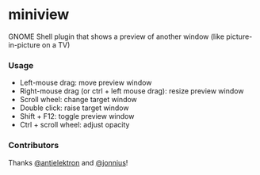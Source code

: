 miniview
========

GNOME Shell plugin that shows a preview of another window (like picture-in-picture on a TV)

### Usage

- Left-mouse drag: move preview window
- Right-mouse drag (or ctrl + left mouse drag): resize preview window
- Scroll wheel: change target window
- Double click: raise target window
- Shift + F12: toggle preview window
- Ctrl + scroll wheel: adjust opacity

### Contributors

Thanks [@antielektron](https://github.com/antielektron) and [@jonnius](https://github.com/jonnius)!